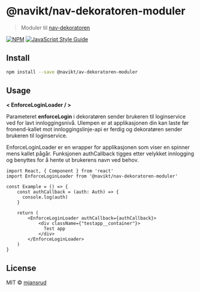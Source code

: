 # @navikt/nav-dekoratoren-moduler

> Moduler til [nav-dekoratoren](https://github.com/navikt/nav-dekoratoren)

[![NPM](https://img.shields.io/npm/v/@navikt/nav-dekoratoren-moduler.svg)](https://www.npmjs.com/package/@navikt/nav-dekoratoren-moduler) [![JavaScript Style Guide](https://img.shields.io/badge/code_style-standard-brightgreen.svg)](https://standardjs.com)

## Install

```bash
npm install --save @navikt/av-dekoratoren-moduler
```

## Usage

**< EnforceLoginLoader / >**

Parameteret **enforceLogin** i dekoratøren sender brukeren til loginservice ved for lavt innloggingsnivå.
Ulempen er at applikasjonen din kan laste før fronend-kallet mot innloggingslinje-api er ferdig og dekoratøren sender brukeren til loginservice.

EnforceLoginLoader er en wrapper for applikasjonen som viser en spinner mens kallet pågår. Funksjonen authCallback tigges etter velykket innlogging og benyttes for å hente ut brukerens navn ved behov.
```tsx
import React, { Component } from 'react'
import EnforceLoginLoader from '@navikt/nav-dekoratoren-moduler'

const Example = () => {
    const authCallback = (auth: Auth) => {
      console.log(auth)
    }

    return (
        <EnforceLoginLoader authCallback={authCallback}>
            <div className={"testapp__container"}>
              Test app
            </div>
        </EnforceLoginLoader>
    )
}
```

## License

MIT © [mjansrud](https://github.com/mjansrud)
